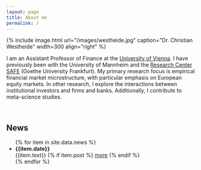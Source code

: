 ```yaml
---
layout: page
title: About me
permalink: /
---
```


{% include image.html url="/images/westheide.jpg" caption="Dr. Christian Westheide" width=300 align="right" %}

<p>I am an Assistant Professor of Finance at the <a href="https://finance.univie.ac.at/en/" target="_blank">University of Vienna</a>. I have previously been with the University of Mannheim and the <a href="https://safe-frankfurt.de" target="_blank">Research Center SAFE</a> (Goethe University Frankfurt). My primary research focus is empirical financial market microstructure, with particular emphasis on European equity markets. In other research, I explore the interactions between institutional investors and firms and banks. Additionally, I contribute to meta-science studies.</p>
<br/>

<h2>News</h2>
<div class="news" >
<ul>
{% for item in site.data.news %}
<li>
<div class="newsdate"><b>{{item.date}}</b></div>  {{item.text}}
{% if item.post %}
<a href="/home/news/">more</a>
{% endif %}
</li>
{% endfor %}
</ul>

</div>
